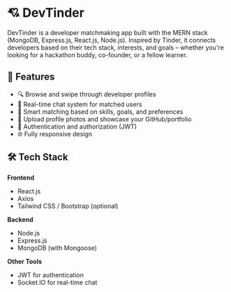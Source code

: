 # 💘 DevTinder

DevTinder is a developer matchmaking app built with the MERN stack (MongoDB, Express.js, React.js, Node.js). Inspired by Tinder, it connects developers based on their tech stack, interests, and goals – whether you're looking for a hackathon buddy, co-founder, or a fellow learner.

## 🚀 Features

- 🔍 Browse and swipe through developer profiles
- 💬 Real-time chat system for matched users
- 🧠 Smart matching based on skills, goals, and preferences
- 📸 Upload profile photos and showcase your GitHub/portfolio
- 🔐 Authentication and authorization (JWT)
- 🌐 Fully responsive design

## 🛠️ Tech Stack

**Frontend**  
- React.js  
- Axios  
- Tailwind CSS / Bootstrap (optional)  

**Backend**  
- Node.js  
- Express.js  
- MongoDB (with Mongoose)  

**Other Tools**  
- JWT for authentication  
- Socket.IO for real-time chat  


